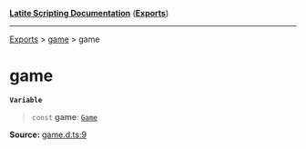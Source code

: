 [**Latite Scripting Documentation**](../../README.md) ([**Exports**](../../exports.md))

---

[Exports](../../exports.md) > [game](../index.md) > game

# game

**`Variable`**

> `const` **game**: [`Game`](../interfaces/interface.Game.md)

**Source:** [game.d.ts:9](https://github.com/LatiteScripting/latitescripting.github.io/blob/ff1a99f/definitions/game.d.ts#L9)
